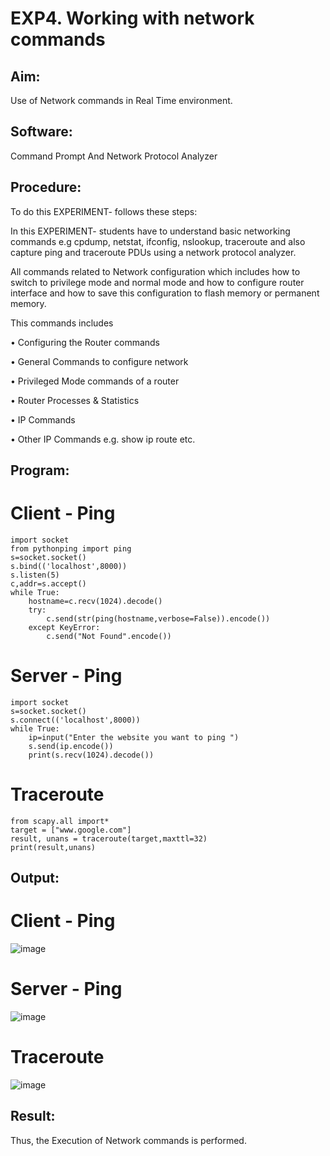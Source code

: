 # EXP4. Working with network commands

## Aim:
Use of Network commands in Real Time environment.

## Software: 
Command Prompt And Network Protocol Analyzer

## Procedure:
To do this EXPERIMENT- follows these steps:

In this EXPERIMENT- students have to understand basic networking commands e.g cpdump, netstat, ifconfig, nslookup, traceroute and also capture ping and traceroute PDUs using a network protocol analyzer.

All commands related to Network configuration which includes how to switch to privilege mode and normal mode and how to configure router interface and how to save this configuration to flash memory or permanent memory.

This commands includes

• Configuring the Router commands

• General Commands to configure network

• Privileged Mode commands of a router 

• Router Processes & Statistics

• IP Commands

• Other IP Commands e.g. show ip route etc.

## Program:
# Client - Ping
~~~
import socket
from pythonping import ping
s=socket.socket()
s.bind(('localhost',8000))
s.listen(5)
c,addr=s.accept()
while True:
    hostname=c.recv(1024).decode()
    try:
        c.send(str(ping(hostname,verbose=False)).encode())
    except KeyError:
        c.send("Not Found".encode())
~~~

# Server - Ping
~~~
import socket
s=socket.socket()
s.connect(('localhost',8000))
while True:
    ip=input("Enter the website you want to ping ")
    s.send(ip.encode())
    print(s.recv(1024).decode())
~~~

# Traceroute
~~~
from scapy.all import*
target = ["www.google.com"]
result, unans = traceroute(target,maxttl=32)
print(result,unans)
~~~

## Output:
# Client - Ping
![image](https://github.com/K-Dharshini/4.Execution_of_NetworkCommends/assets/139334830/f65f73fe-b33e-4b9e-92d8-f8a0bead45e6)

# Server - Ping
![image](https://github.com/K-Dharshini/4.Execution_of_NetworkCommends/assets/139334830/b93fc2af-4b1d-45ab-89c7-07d1535289b7)

# Traceroute
![image](https://github.com/K-Dharshini/4.Execution_of_NetworkCommends/assets/139334830/475b55aa-8a48-4904-ae54-bdf122234fc4)

## Result:
Thus, the Execution of Network commands is performed.
